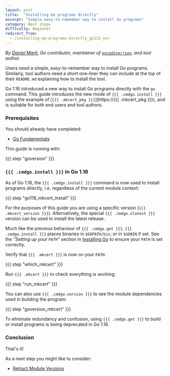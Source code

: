 ```yaml
---
layout: post
title:  "Installing Go programs directly"
excerpt: "Simple easy-to-remember way to install Go programs"
category: Next steps
difficulty: Beginner
redirect_from:
  - /installing-go-programs-directly_go115_en/
---
```


_By [Daniel Martí](https://mvdan.cc), Go contributor, maintainer of [`encoding/json`](https://pkg.go.dev/encoding/json),
and tool author._

Users need a simple, easy-to-remember way to install Go programs. Similarly, tool authors need a short one-liner they
can include at the top of their `README.md` explaining how to install the tool.

Go 1.16 introduced a new way to install Go programs directly with the `go` command. This guide
introduces the new mode of `{{{ .cmdgo.install }}}` using the example of
[`{{{ .mkcert_pkg }}}`](https://{{{ .mkcert_pkg }}}), and is suitable for both end users and tool authors.

### Prerequisites

You should already have completed:

* [Go Fundamentals](/go-fundamentals_go119_en)

This guide is running with:

{{{ step "goversion" }}}

### `{{{ .cmdgo.install }}}` in Go 1.16

As of Go 1.16, the `{{{ .cmdgo.install }}}` command is now used to install
programs directly, i.e. regardless of the current module context:

{{{ step "go119_mkcert_install" }}}

For the purposes of this guide you are using a specific version (`{{{ .mkcert_version }}}`). Alternatively,
the special `{{{ .cmdgo.vlatest }}}` version can be used to install the latest release.

Much like the previous behaviour of `{{{ .cmdgo.get }}}`, `{{{ .cmdgo.install }}}` places binaries in `$GOPATH/bin`,
or in `$GOBIN` if set. See the _"Setting up your `PATH`"_ section in [Installing Go](/installing-go_go119_en) to ensure
your `PATH` is set correctly.

Verify that `{{{ .mkcert }}}` is now on your `PATH`:

{{{ step "which_mkcert" }}}

Run `{{{ .mkcert }}}` to check everything is working:

{{{ step "run_mkcert" }}}

You can also use `{{{ .cmdgo.version }}}` to see the module dependencies used in building the program:

{{{ step "goversion_mkcert" }}}

To eliminate redundancy and confusion, using `{{{ .cmdgo.get }}}` to build or
install programs is being deprecated in Go 1.16.

### Conclusion

That's it!

As a next step you might like to consider:

* [Retract Module Versions](/retract-module-versions_go119_en/)
